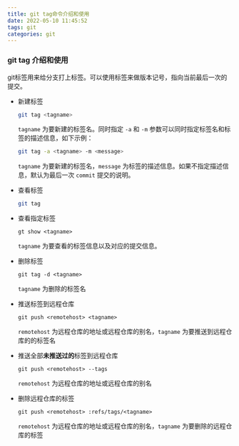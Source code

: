 ```yaml
---
title: git tag命令介绍和使用
date: 2022-05-10 11:45:52
tags: git
categories: git
---
```


### git tag 介绍和使用

git标签用来给分支打上标签。可以使用标签来做版本记号，指向当前最后一次的提交。

* 新建标签

  ```bash
  git tag <tagname>
  ```

  `tagname` 为要新建的标签名。同时指定 `-a` 和 `-m` 参数可以同时指定标签名和标签的描述信息，如下示例：

  ```bash
  git tag -a <tagname> -m <message>
  ```

  `tagname` 为要新建的标签名，`message` 为标签的描述信息。如果不指定描述信息，默认为最后一次 `commit` 提交的说明。


* 查看标签

  ```bash
  git tag
  ```

* 查看指定标签

  ```
  gt show <tagname>
  ```

  `tagname` 为要查看的标签信息以及对应的提交信息。


* 删除标签

  ```
  git tag -d <tagname>
  ```

  `tagname` 为删除的标签名


* 推送标签到远程仓库

  ```
  git push <remotehost> <tagname>
  ```

  `remotehost` 为远程仓库的地址或远程仓库的别名，`tagname` 为要推送到远程仓库的的标签名


* 推送全部**未推送过的**标签到远程仓库

  ```
  git push <remotehost> --tags
  ```

  `remotehost` 为远程仓库的地址或远程仓库的别名


* 删除远程仓库的标签

  ```
  git push <remotehost> :refs/tags/<tagname>
  ```

  `remotehost` 为远程仓库的地址或远程仓库的别名，`tagname` 为要删除的远程仓库的标签

